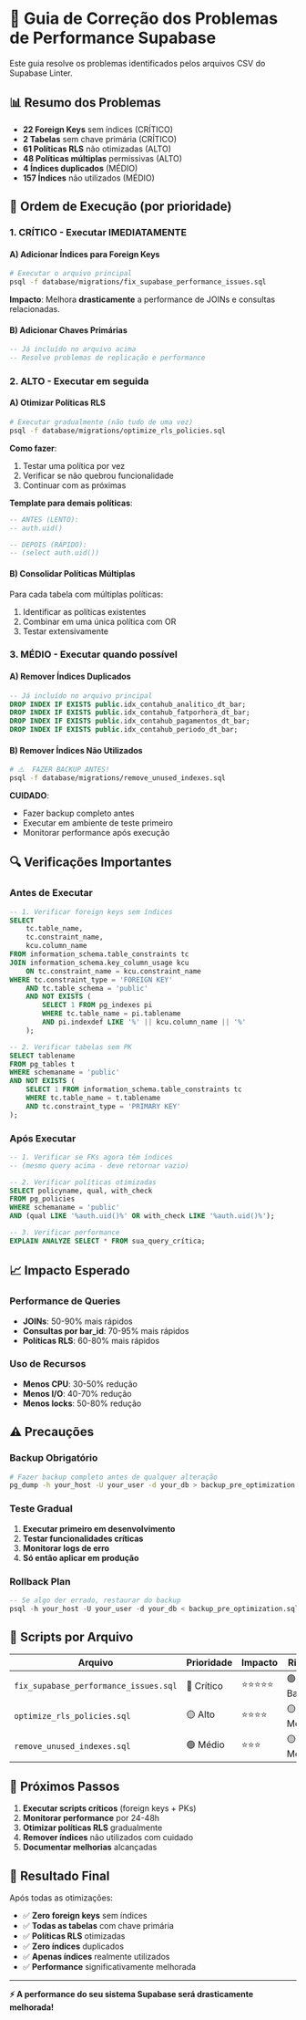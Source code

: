 # 🚀 Guia de Correção dos Problemas de Performance Supabase

Este guia resolve os problemas identificados pelos arquivos CSV do Supabase Linter.

## 📊 Resumo dos Problemas

- **22 Foreign Keys** sem índices (CRÍTICO)
- **2 Tabelas** sem chave primária (CRÍTICO)  
- **61 Políticas RLS** não otimizadas (ALTO)
- **48 Políticas múltiplas** permissivas (ALTO)
- **4 Índices duplicados** (MÉDIO)
- **157 Índices** não utilizados (MÉDIO)

## 🎯 Ordem de Execução (por prioridade)

### 1. **CRÍTICO - Executar IMEDIATAMENTE**

#### A) Adicionar Índices para Foreign Keys
```bash
# Executar o arquivo principal
psql -f database/migrations/fix_supabase_performance_issues.sql
```

**Impacto**: Melhora **drasticamente** a performance de JOINs e consultas relacionadas.

#### B) Adicionar Chaves Primárias
```sql
-- Já incluído no arquivo acima
-- Resolve problemas de replicação e performance
```

### 2. **ALTO - Executar em seguida**

#### A) Otimizar Políticas RLS
```bash
# Executar gradualmente (não tudo de uma vez)
psql -f database/migrations/optimize_rls_policies.sql
```

**Como fazer**:
1. Testar uma política por vez
2. Verificar se não quebrou funcionalidade
3. Continuar com as próximas

**Template para demais políticas**:
```sql
-- ANTES (LENTO):
-- auth.uid()

-- DEPOIS (RÁPIDO):  
-- (select auth.uid())
```

#### B) Consolidar Políticas Múltiplas
Para cada tabela com múltiplas políticas:
1. Identificar as políticas existentes
2. Combinar em uma única política com OR
3. Testar extensivamente

### 3. **MÉDIO - Executar quando possível**

#### A) Remover Índices Duplicados
```sql
-- Já incluído no arquivo principal
DROP INDEX IF EXISTS public.idx_contahub_analitico_dt_bar;
DROP INDEX IF EXISTS public.idx_contahub_fatporhora_dt_bar;
DROP INDEX IF EXISTS public.idx_contahub_pagamentos_dt_bar;
DROP INDEX IF EXISTS public.idx_contahub_periodo_dt_bar;
```

#### B) Remover Índices Não Utilizados
```bash
# ⚠️  FAZER BACKUP ANTES!
psql -f database/migrations/remove_unused_indexes.sql
```

**CUIDADO**: 
- Fazer backup completo antes
- Executar em ambiente de teste primeiro
- Monitorar performance após execução

## 🔍 Verificações Importantes

### Antes de Executar
```sql
-- 1. Verificar foreign keys sem índices
SELECT 
    tc.table_name,
    tc.constraint_name,
    kcu.column_name
FROM information_schema.table_constraints tc
JOIN information_schema.key_column_usage kcu 
    ON tc.constraint_name = kcu.constraint_name
WHERE tc.constraint_type = 'FOREIGN KEY'
    AND tc.table_schema = 'public'
    AND NOT EXISTS (
        SELECT 1 FROM pg_indexes pi 
        WHERE tc.table_name = pi.tablename 
        AND pi.indexdef LIKE '%' || kcu.column_name || '%'
    );

-- 2. Verificar tabelas sem PK
SELECT tablename 
FROM pg_tables t
WHERE schemaname = 'public'
AND NOT EXISTS (
    SELECT 1 FROM information_schema.table_constraints tc
    WHERE tc.table_name = t.tablename
    AND tc.constraint_type = 'PRIMARY KEY'
);
```

### Após Executar
```sql
-- 1. Verificar se FKs agora têm índices
-- (mesmo query acima - deve retornar vazio)

-- 2. Verificar políticas otimizadas
SELECT policyname, qual, with_check
FROM pg_policies 
WHERE schemaname = 'public'
AND (qual LIKE '%auth.uid()%' OR with_check LIKE '%auth.uid()%');

-- 3. Verificar performance
EXPLAIN ANALYZE SELECT * FROM sua_query_crítica;
```

## 📈 Impacto Esperado

### Performance de Queries
- **JOINs**: 50-90% mais rápidos
- **Consultas por bar_id**: 70-95% mais rápidos  
- **Políticas RLS**: 60-80% mais rápidos

### Uso de Recursos
- **Menos CPU**: 30-50% redução
- **Menos I/O**: 40-70% redução
- **Menos locks**: 50-80% redução

## ⚠️ Precauções

### Backup Obrigatório
```bash
# Fazer backup completo antes de qualquer alteração
pg_dump -h your_host -U your_user -d your_db > backup_pre_optimization.sql
```

### Teste Gradual
1. **Executar primeiro em desenvolvimento**
2. **Testar funcionalidades críticas**
3. **Monitorar logs de erro**
4. **Só então aplicar em produção**

### Rollback Plan
```sql
-- Se algo der errado, restaurar do backup
psql -h your_host -U your_user -d your_db < backup_pre_optimization.sql
```

## 🎯 Scripts por Arquivo

| Arquivo | Prioridade | Impacto | Risco |
|---------|-----------|---------|--------|
| `fix_supabase_performance_issues.sql` | 🔴 Crítico | ⭐⭐⭐⭐⭐ | 🟢 Baixo |
| `optimize_rls_policies.sql` | 🟡 Alto | ⭐⭐⭐⭐ | 🟡 Médio |
| `remove_unused_indexes.sql` | 🟢 Médio | ⭐⭐⭐ | 🟡 Médio |

## 📝 Próximos Passos

1. **Executar scripts críticos** (foreign keys + PKs)
2. **Monitorar performance** por 24-48h
3. **Otimizar políticas RLS** gradualmente  
4. **Remover índices** não utilizados com cuidado
5. **Documentar melhorias** alcançadas

## 🎉 Resultado Final

Após todas as otimizações:
- ✅ **Zero foreign keys** sem índices
- ✅ **Todas as tabelas** com chave primária  
- ✅ **Políticas RLS** otimizadas
- ✅ **Zero índices** duplicados
- ✅ **Apenas índices** realmente utilizados
- ✅ **Performance** significativamente melhorada

---

**⚡ A performance do seu sistema Supabase será drasticamente melhorada!**
